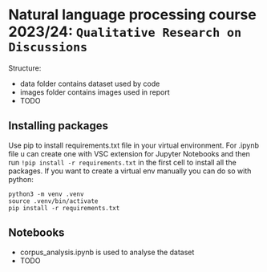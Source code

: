 # Natural language processing course 2023/24: `Qualitative Research on Discussions`

Structure:
- data folder contains dataset used by code
- images folder contains images used in report
- TODO

## Installing packages
Use pip to install requirements.txt file in your virtual environment. For .ipynb file u can create one with VSC extension for Jupyter Notebooks and then run `!pip install -r requirements.txt` in the first cell to install all the packages. If you want to create a virtual env manually you can do so with python:
```
python3 -m venv .venv
source .venv/bin/activate
pip install -r requirements.txt
```

## Notebooks
- corpus_analysis.ipynb is used to analyse the dataset
- TODO

